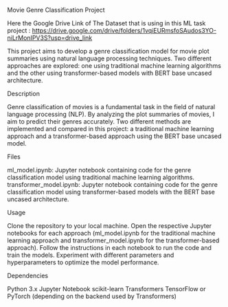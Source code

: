 Movie Genre Classification Project

Here the Google Drive Link of The Dataset that is using in this ML task project :
https://drive.google.com/drive/folders/1vqiEURmsfoSAudos3YO-niLrMonIPV3S?usp=drive_link

This project aims to develop a genre classification model for movie plot summaries using natural language processing techniques. Two different approaches are explored: one using traditional machine learning algorithms and the other using transformer-based models with BERT base uncased architecture.

Description

Genre classification of movies is a fundamental task in the field of natural language processing (NLP). By analyzing the plot summaries of movies, I aim to predict their genres accurately. Two different methods are implemented and compared in this project: a traditional machine learning approach and a transformer-based approach using the BERT base uncased model.

Files

ml_model.ipynb: Jupyter notebook containing code for the genre classification model using traditional machine learning algorithms.
transformer_model.ipynb: Jupyter notebook containing code for the genre classification model using transformer-based models with the BERT base uncased architecture.

Usage

Clone the repository to your local machine.
Open the respective Jupyter notebooks for each approach (ml_model.ipynb for the traditional machine learning approach and transformer_model.ipynb for the transformer-based approach).
Follow the instructions in each notebook to run the code and train the models.
Experiment with different parameters and hyperparameters to optimize the model performance.

Dependencies

Python 3.x
Jupyter Notebook
scikit-learn
Transformers
TensorFlow or PyTorch (depending on the backend used by Transformers)



